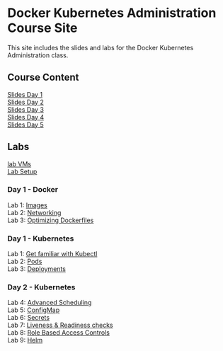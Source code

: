 # Docker Kubernetes Administration Course Site

This site includes the slides and labs for the Docker Kubernetes Administration class. 

## Course Content 
[Slides Day 1](http://bit.ly/docker-k8s-content-1)   
[Slides Day 2](http://bit.ly/docker-k8s-content-2)   
[Slides Day 3](http://bit.ly/docker-k8s-content-2)   
[Slides Day 4](http://bit.ly/docker-k8s-content-2)   
[Slides Day 5](http://bit.ly/docker-k8s-content-2)   

## Labs
[lab VMs](https://docs.google.com/spreadsheets/d/1kW1rNQMZVdoYa2IDLZa66rLv122LM_mIfkbjxhEmVsQ/edit?usp=sharing)  
[Lab Setup](labs/001_setup/)  

### Day 1 - Docker
Lab 1: [Images](labs/images/)  
Lab 2: [Networking](labs/networking/)   
Lab 3: [Optimizing Dockerfiles](labs/adv-dockerfile/)

### Day 1 - Kubernetes
Lab 1: [Get familiar with Kubectl](labs/commands/)    
Lab 2: [Pods](labs/pods/)    
Lab 3: [Deployments](labs/deployments/)     

### Day 2 - Kubernetes
Lab 4: [Advanced Scheduling](labs/scheduling/)  
Lab 5: [ConfigMap](labs/configmap/)  
Lab 6: [Secrets](labs/secrets/)  
Lab 7: [Liveness & Readiness checks](labs/health-checks/)  
Lab 8: [Role Based Access Controls](labs/rbac/)  
Lab 9: [Helm](labs/helm/)  
